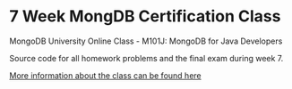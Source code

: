 # 7 Week MongDB Certification Class

MongoDB University Online Class - M101J: MongoDB for Java Developers

Source code for all homework problems and the final exam during week 7.

[More information about the class can be found here](https://university.mongodb.com/courses/M101J/about)


